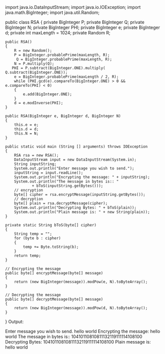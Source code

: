 import java.io.DataInputStream;
import java.io.IOException;
import java.math.BigInteger;
import java.util.Random;
 
public class RSA
{
    private BigInteger P;
    private BigInteger Q;
    private BigInteger N;
    private BigInteger PHI;
    private BigInteger e;
    private BigInteger d;
    private int maxLength = 1024;
    private Random R;
 
    public RSA()
    {
        R = new Random();
        P = BigInteger.probablePrime(maxLength, R);
         Q = BigInteger.probablePrime(maxLength, R);
        N = P.multiply(Q);
       PHI = P.subtract(BigInteger.ONE).multiply(  Q.subtract(BigInteger.ONE));
        e = BigInteger.probablePrime(maxLength / 2, R);
        while (PHI.gcd(e).compareTo(BigInteger.ONE) > 0 && e.compareTo(PHI) < 0)
        {
            e.add(BigInteger.ONE);
        }
        d = e.modInverse(PHI);
    }
 
    public RSA(BigInteger e, BigInteger d, BigInteger N)
    {
        this.e = e;
        this.d = d;
        this.N = N;
    }
 
    public static void main (String [] arguments) throws IOException
    {
        RSA rsa = new RSA();
        DataInputStream input = new DataInputStream(System.in);
        String inputString;
        System.out.println("Enter message you wish to send.");
        inputString = input.readLine();
        System.out.println("Encrypting the message: " + inputString);
        System.out.println("The message in bytes is:: "
                + bToS(inputString.getBytes()));
        // encryption
        byte[] cipher = rsa.encryptMessage(inputString.getBytes());
        // decryption
        byte[] plain = rsa.decryptMessage(cipher);
        System.out.println("Decrypting Bytes: " + bToS(plain));
        System.out.println("Plain message is: " + new String(plain));
    }
 
    private static String bToS(byte[] cipher)
    {
        String temp = "";
        for (byte b : cipher)
        {
            temp += Byte.toString(b);
        }
        return temp;
    }
 
    // Encrypting the message
    public byte[] encryptMessage(byte[] message)
    {
        return (new BigInteger(message)).modPow(e, N).toByteArray();
    }
 
    // Decrypting the message
    public byte[] decryptMessage(byte[] message)
    {
        return (new BigInteger(message)).modPow(d, N).toByteArray();
    }
}
Output:

Enter message you wish to send.
hello world
Encrypting the message: hello world
The message in bytes is:: 10410110810811132119111114108100
Decrypting Bytes: 10410110810811132119111114108100
Plain message is: hello world
